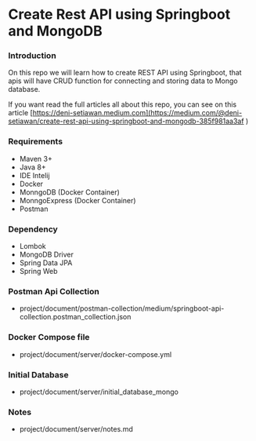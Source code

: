 # Create Rest API using Springboot and MongoDB

### Introduction
On this repo we will learn how to create REST API using Springboot, 
that apis will have CRUD function for connecting and storing data to Mongo database. 

If you want read the full articles all about this repo, 
you can see on this article [https://deni-setiawan.medium.com](https://medium.com/@deni-setiawan/create-rest-api-using-springboot-and-mongodb-385f981aa3af )

### Requirements
- Maven 3+
- Java 8+
- IDE Intelij
- Docker
- MonngoDB (Docker Container)
- MonngoExpress (Docker Container)
- Postman 

### Dependency
- Lombok
- MongoDB Driver
- Spring Data JPA
- Spring Web

### Postman Api Collection
- project/document/postman-collection/medium/springboot-api-collection.postman_collection.json

### Docker Compose file
- project/document/server/docker-compose.yml

### Initial Database
- project/document/server/initial_database_mongo

### Notes
- project/document/server/notes.md




